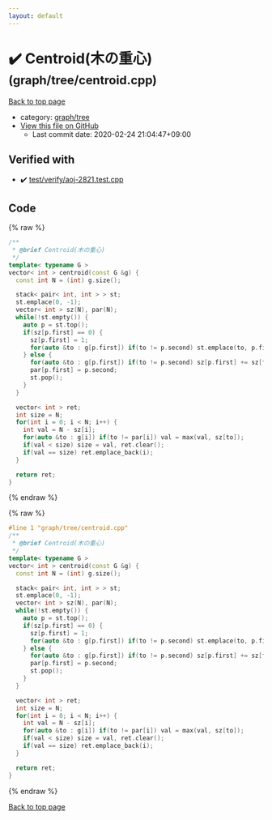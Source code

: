 ```yaml
---
layout: default
---
```


<!-- mathjax config similar to math.stackexchange -->
<script type="text/javascript" async
  src="https://cdnjs.cloudflare.com/ajax/libs/mathjax/2.7.5/MathJax.js?config=TeX-MML-AM_CHTML">
</script>
<script type="text/x-mathjax-config">
  MathJax.Hub.Config({
    TeX: { equationNumbers: { autoNumber: "AMS" }},
    tex2jax: {
      inlineMath: [ ['$','$'] ],
      processEscapes: true
    },
    "HTML-CSS": { matchFontHeight: false },
    displayAlign: "left",
    displayIndent: "2em"
  });
</script>

<script type="text/javascript" src="https://cdnjs.cloudflare.com/ajax/libs/jquery/3.4.1/jquery.min.js"></script>
<script src="https://cdn.jsdelivr.net/npm/jquery-balloon-js@1.1.2/jquery.balloon.min.js" integrity="sha256-ZEYs9VrgAeNuPvs15E39OsyOJaIkXEEt10fzxJ20+2I=" crossorigin="anonymous"></script>
<script type="text/javascript" src="../../../assets/js/copy-button.js"></script>
<link rel="stylesheet" href="../../../assets/css/copy-button.css" />


# :heavy_check_mark: Centroid(木の重心) <small>(graph/tree/centroid.cpp)</small>

<a href="../../../index.html">Back to top page</a>

* category: <a href="../../../index.html#28790b6202284cbbffc9d712b59f4b80">graph/tree</a>
* <a href="{{ site.github.repository_url }}/blob/master/graph/tree/centroid.cpp">View this file on GitHub</a>
    - Last commit date: 2020-02-24 21:04:47+09:00




## Verified with

* :heavy_check_mark: <a href="../../../verify/test/verify/aoj-2821.test.cpp.html">test/verify/aoj-2821.test.cpp</a>


## Code

<a id="unbundled"></a>
{% raw %}
```cpp
/**
 * @brief Centroid(木の重心)
 */
template< typename G >
vector< int > centroid(const G &g) {
  const int N = (int) g.size();

  stack< pair< int, int > > st;
  st.emplace(0, -1);
  vector< int > sz(N), par(N);
  while(!st.empty()) {
    auto p = st.top();
    if(sz[p.first] == 0) {
      sz[p.first] = 1;
      for(auto &to : g[p.first]) if(to != p.second) st.emplace(to, p.first);
    } else {
      for(auto &to : g[p.first]) if(to != p.second) sz[p.first] += sz[to];
      par[p.first] = p.second;
      st.pop();
    }
  }

  vector< int > ret;
  int size = N;
  for(int i = 0; i < N; i++) {
    int val = N - sz[i];
    for(auto &to : g[i]) if(to != par[i]) val = max(val, sz[to]);
    if(val < size) size = val, ret.clear();
    if(val == size) ret.emplace_back(i);
  }

  return ret;
}

```
{% endraw %}

<a id="bundled"></a>
{% raw %}
```cpp
#line 1 "graph/tree/centroid.cpp"
/**
 * @brief Centroid(木の重心)
 */
template< typename G >
vector< int > centroid(const G &g) {
  const int N = (int) g.size();

  stack< pair< int, int > > st;
  st.emplace(0, -1);
  vector< int > sz(N), par(N);
  while(!st.empty()) {
    auto p = st.top();
    if(sz[p.first] == 0) {
      sz[p.first] = 1;
      for(auto &to : g[p.first]) if(to != p.second) st.emplace(to, p.first);
    } else {
      for(auto &to : g[p.first]) if(to != p.second) sz[p.first] += sz[to];
      par[p.first] = p.second;
      st.pop();
    }
  }

  vector< int > ret;
  int size = N;
  for(int i = 0; i < N; i++) {
    int val = N - sz[i];
    for(auto &to : g[i]) if(to != par[i]) val = max(val, sz[to]);
    if(val < size) size = val, ret.clear();
    if(val == size) ret.emplace_back(i);
  }

  return ret;
}

```
{% endraw %}

<a href="../../../index.html">Back to top page</a>

